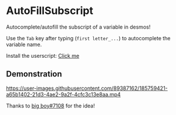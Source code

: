 # AutoFillSubscript
Autocomplete/autofill the subscript of a variable in desmos!

Use the `Tab` key after typing (`first letter_...`) to autocomplete the variable name.

Install the userscript: [Click me](https://github.com/MathEnthusiast314/AutoFillSubscript/raw/main/AutoFillSubscript.user.js)

## Demonstration

https://user-images.githubusercontent.com/89387162/185759421-a65b1402-21d3-4ae2-9a2f-4cfc3c13e8aa.mp4

Thanks to [big boy#7108](https://discordapp.com/users/433407679671828491) for the idea!
